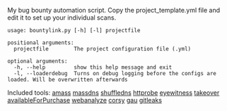 My bug bounty automation script.
Copy the project_template.yml file and edit it to set up your individual scans.
```
usage: bountylink.py [-h] [-l] projectfile

positional arguments:
  projectfile        The project configuration file (.yml)

optional arguments:
  -h, --help         show this help message and exit
  -l, --loaderdebug  Turns on debug logging before the configs are loaded. Will be overwritten afterwards
```
Included tools:
[amass](https://github.com/OWASP/Amass)
[massdns](https://github.com/blechschmidt/massdns)
[shuffledns](https://github.com/projectdiscovery/shuffledns)
[httprobe](https://github.com/tomnomnom/httprobe)
[eyewitness](https://github.com/FortyNorthSecurity/EyeWitness)
[takeover](https://github.com/m4ll0k/takeover)
[availableForPurchase](https://github.com/m4ll0k/Bug-Bounty-Toolz/blob/master/availableForPurchase.py)
[webanalyze](https://github.com/rverton/webanalyze)
[corsy](https://github.com/s0md3v/Corsy)
[gau](https://github.com/lc/gau)
[gitleaks](https://github.com/zricethezav/gitleaks)